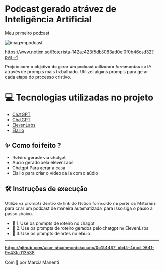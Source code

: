 # Podcast gerado atrávez de Inteligência Artificial

Meu primeiro podcast


![imagempodcast](https://github.com/user-attachments/assets/f48507e0-5531-49ee-a979-358783d19db8)

https://www.notion.so/Roteirista-142ae423f5db8083ad0ef0f0b46cad32?pvs=4

Projeto com o objetivo de gerar um podcast utilizando ferramentas de IA através de prompts mais trabalhado.
Utilizei alguns prompts para gerar cada etapa do processo criativo.
# 💻 Tecnologias utilizadas no projeto
- [ChatGPT](https://chat.openai.com/)
- [ChatGPT](https://www.chatgpt.com/)
- [ElevenLabs](https://elevenlabs.io/)
- [Elai.io](https://www.elai.oi/)
## ✨ Como foi feito ?
- Roteiro gerado via chatgpt
- Audio gerado pela elevenLabs
- Chatgpt Para gerar a capa
- Elai.io para criar o vídeo da Ia com o aúdio
## 🛠️ Instruções de execução
Utilize os prompts dentro do link do Notion fornecido na parte de Materiais para criar um podcast de maneira automatizada, para isso siga o passo a passo abaixo.
- 🤖 1. Use os prompts de roteiro no chagpt
- 🤖 2. Use os prompts de roteiro gerados pelo chatgpt no ElevenLabs
- 🤖 3. Use os prompts de artes no elai.io
---


https://github.com/user-attachments/assets/9e184487-bbd4-4ded-9641-9e43fc013538


 Com 💜 por Márcia Manenti



